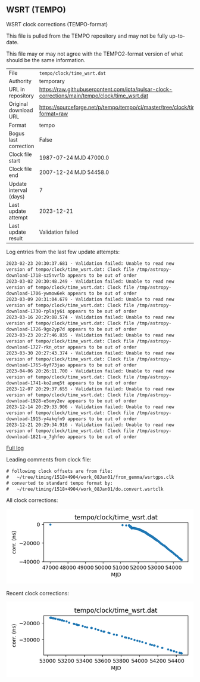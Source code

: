 
## WSRT (TEMPO)

WSRT clock corrections (TEMPO-format)

This file is pulled from the TEMPO repository and may not be fully
up-to-date.

This file may or may not agree with the TEMPO2-format version of what
should be the same information.

|     |     |
|:--- |:--- |
| File | `tempo/clock/time_wsrt.dat` |
| Authority | temporary |
| URL in repository | <https://raw.githubusercontent.com/ipta/pulsar-clock-corrections/main/tempo/clock/time_wsrt.dat> |
| Original download URL | <https://sourceforge.net/p/tempo/tempo/ci/master/tree/clock/time_wsrt.dat?format=raw> |
| Format | tempo |
| Bogus last correction | False |
| Clock file start | 1987-07-24 MJD 47000.0 |
| Clock file end | 2007-12-24 MJD 54458.0 |
| Update interval (days) | 7 |
| Last update attempt | 2023-12-21 |
| Last update result | Validation failed |

Log entries from the last few update attempts:
```
2023-02-23 20:30:37.681 - Validation failed: Unable to read new version of tempo/clock/time_wsrt.dat: Clock file /tmp/astropy-download-1718-sz5nvrlb appears to be out of order
2023-03-02 20:30:48.249 - Validation failed: Unable to read new version of tempo/clock/time_wsrt.dat: Clock file /tmp/astropy-download-1706-ywmow6ek appears to be out of order
2023-03-09 20:31:04.679 - Validation failed: Unable to read new version of tempo/clock/time_wsrt.dat: Clock file /tmp/astropy-download-1730-rplajy6i appears to be out of order
2023-03-16 20:29:08.574 - Validation failed: Unable to read new version of tempo/clock/time_wsrt.dat: Clock file /tmp/astropy-download-1726-9go2yp7d appears to be out of order
2023-03-23 20:27:46.835 - Validation failed: Unable to read new version of tempo/clock/time_wsrt.dat: Clock file /tmp/astropy-download-1727-rkn_otsr appears to be out of order
2023-03-30 20:27:43.374 - Validation failed: Unable to read new version of tempo/clock/time_wsrt.dat: Clock file /tmp/astropy-download-1765-6yf73jao appears to be out of order
2023-04-06 20:26:11.700 - Validation failed: Unable to read new version of tempo/clock/time_wsrt.dat: Clock file /tmp/astropy-download-1741-ko2umq5t appears to be out of order
2023-12-07 20:29:37.655 - Validation failed: Unable to read new version of tempo/clock/time_wsrt.dat: Clock file /tmp/astropy-download-1928-e5omy2ev appears to be out of order
2023-12-14 20:29:33.906 - Validation failed: Unable to read new version of tempo/clock/time_wsrt.dat: Clock file /tmp/astropy-download-1915-y4akqfn9 appears to be out of order
2023-12-21 20:29:34.916 - Validation failed: Unable to read new version of tempo/clock/time_wsrt.dat: Clock file /tmp/astropy-download-1821-u_7ghfeo appears to be out of order
```
[Full log](https://raw.githubusercontent.com/ipta/pulsar-clock-corrections/main/log/tempo/clock/time_wsrt.dat.log)

Leading comments from clock file:

    # following clock offsets are from file:
    #   ~/tree/timing/1518+4904/work_08Jan01/from_gemma/wsrtgps.clk
    # converted to standard tempo format by:
    #   ~/tree/timing/1518+4904/work_08Jan01/do.convert.wsrtclk



All clock corrections:

![plot of all clock corrections](time_wsrt.dat.png "All corrections")

Recent clock corrections:

![plot of recent clock corrections](time_wsrt.dat.short.png "Recent corrections")

